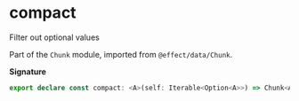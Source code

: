 # compact

Filter out optional values

Part of the `Chunk` module, imported from `@effect/data/Chunk`.

**Signature**

```ts
export declare const compact: <A>(self: Iterable<Option<A>>) => Chunk<A>
```
